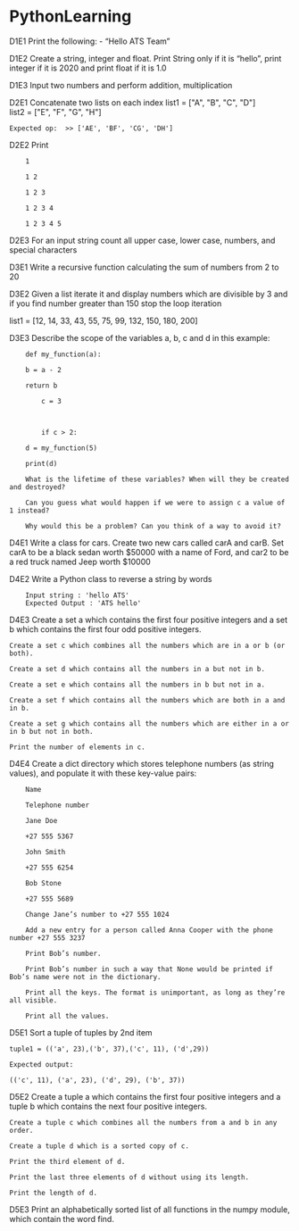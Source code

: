 # PythonLearning
D1E1 Print the following: -  “Hello ATS Team” 

D1E2 Create a string, integer and float. Print String only if it is “hello”, print integer if it is 2020 and print float if it is 1.0 

D1E3 Input two numbers and perform addition, multiplication 

D2E1  Concatenate two lists on each index 
    list1 = ["A", "B", "C", "D"]  
    list2 = ["E", "F", "G", "H"] 

    Expected op:  >> ['AE', 'BF', 'CG', 'DH'] 

D2E2  Print 

        1  

        1 2  

        1 2 3  

        1 2 3 4  

        1 2 3 4 5 

D2E3  For an input string count all upper case, lower case, numbers, and special characters 

D3E1  Write a recursive function calculating the sum of numbers from 2 to 20 

D3E2   Given a list iterate it and display numbers which are divisible by 3 and if you find number greater     than 150 stop the loop iteration 

list1 = [12, 14, 33, 43, 55, 75, 99, 132, 150, 180, 200] 

D3E3  Describe the scope of the variables a, b, c and d in this example: 

        def my_function(a):     

        b = a - 2 

        return b 

            c = 3 

        

            if c > 2:     

        d = my_function(5) 

        print(d) 

        What is the lifetime of these variables? When will they be created and destroyed? 

        Can you guess what would happen if we were to assign c a value of 1 instead? 

        Why would this be a problem? Can you think of a way to avoid it? 

D4E1   Write a class for cars. Create two new cars called carA and carB. Set carA to be a black sedan worth $50000 with a name of Ford, and car2 to be        a red truck named Jeep worth $10000 

D4E2 Write a Python class to reverse a string by words 

        Input string : 'hello ATS' 
        Expected Output : 'ATS hello' 

D4E3
    Create a set a which contains the first four positive integers and a set b which contains the first four odd positive integers. 

    Create a set c which combines all the numbers which are in a or b (or both). 

    Create a set d which contains all the numbers in a but not in b. 

    Create a set e which contains all the numbers in b but not in a. 

    Create a set f which contains all the numbers which are both in a and in b. 

    Create a set g which contains all the numbers which are either in a or in b but not in both. 

    Print the number of elements in c. 

 
D4E4  Create a dict directory which stores telephone numbers (as string values), and populate it with these key-value pairs: 

        Name 

        Telephone number 

        Jane Doe 

        +27 555 5367 

        John Smith 

        +27 555 6254 

        Bob Stone 

        +27 555 5689 

        Change Jane’s number to +27 555 1024 

        Add a new entry for a person called Anna Cooper with the phone number +27 555 3237 

        Print Bob’s number. 

        Print Bob’s number in such a way that None would be printed if Bob’s name were not in the dictionary. 

        Print all the keys. The format is unimportant, as long as they’re all visible. 

        Print all the values. 

D5E1 Sort a tuple of tuples by 2nd item 

    tuple1 = (('a', 23),('b', 37),('c', 11), ('d',29)) 

    Expected output: 

    (('c', 11), ('a', 23), ('d', 29), ('b', 37)) 

D5E2 
    Create a tuple a which contains the first four positive integers and a tuple b which contains the next four positive integers. 

    Create a tuple c which combines all the numbers from a and b in any order. 

    Create a tuple d which is a sorted copy of c. 

    Print the third element of d. 

    Print the last three elements of d without using its length. 

    Print the length of d. 

 
D5E3  Print an alphabetically sorted list of all functions in the numpy module, which contain the word find. 

 